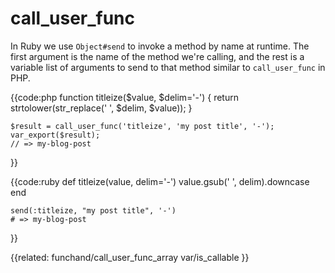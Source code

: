 # call_user_func

In Ruby we use `Object#send` to invoke a method by name at runtime. The first
argument is the name of the method we're calling, and the rest is a variable
list of arguments to send to that method similar to `call_user_func` in PHP.


{{code:php
    function titleize($value, $delim='-')
    {
        return strtolower(str_replace(' ', $delim, $value));
    }

    $result = call_user_func('titleize', 'my post title', '-');
    var_export($result);
    // => my-blog-post
}}


{{code:ruby
    def titleize(value, delim='-')
      value.gsub(' ', delim).downcase
    end

    send(:titleize, "my post title", '-')
    # => my-blog-post
}}


{{related:
    funchand/call_user_func_array
    var/is_callable
}}
